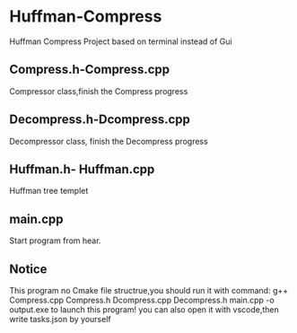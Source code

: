 # Huffman-Compress
Huffman Compress Project based on terminal instead of Gui

## Compress.h-Compress.cpp
Compressor class,finish the Compress progress

## Decompress.h-Dcompress.cpp
Decompressor class, finish the Decompress progress

## Huffman.h- Huffman.cpp
Huffman tree templet

## main.cpp
Start program from hear.

## Notice
This program no Cmake file structrue,you should run it with command:
g++ Compress.cpp Compress.h Dcompress.cpp Decompress.h main.cpp -o output.exe
to launch this program!
you can also open it with vscode,then write tasks.json by yourself
